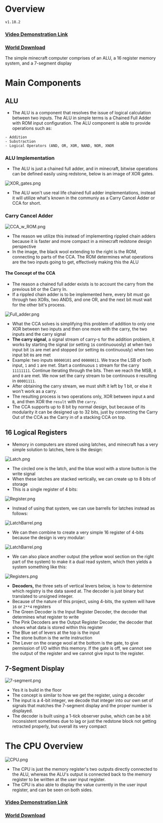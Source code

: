 # Overview

`v1.18.2`

### <a href="https://drive.google.com/file/d/1ysxqSKE5BOhYg51czskaxIIcLVNWnbs7/view?usp=sharing">Video Demonstration Link</a>

### <a href="https://drive.google.com/file/d/1_t76M3fPBVMSxQ3GSOK_jxtmGtdUxlPM/view?usp=sharing">World Download</a>

The simple minecraft computer comprises of an ALU, a 16 register memory system, and a 7-segment display

# Main Components

## ALU
- The ALU is a component that resolves the issue of logical calculation between two inputs. The ALU in simple terms is a Chained Full Adder with ROM input configuration. The ALU component is able to provide operations such as:
```
- Addition
- Substraction
- Logical Operators (AND, OR, XOR, NAND, NOR, XNOR
```

### ALU Implementation
- The ALU is just a chained full adder, and in minecraft, bitwise operations can be defined easily using redstone, below is an image of XOR gates.

![XOR_gates.png](/minecraft/img/XOR_gates.png)

- The ALU won't use real life chained full adder implementations, instead it will utilize what's known in the communiy as a Carry Cancel Adder or CCA for short.

### Carry Cancel Adder

![CCA_w_ROM.png](/minecraft/img/CCA_w_ROM.png)

- The reason we utilize this instead of implementing rippled chain adders because it is faster and more compact in a minecraft redstone design perspective
- In the image, the black wool extending to the right is the ROM, connecting to parts of the CCA. The ROM determines what operations are the two inputs going to get, effectively making this the ALU

#### The Concept of the CCA
- The reason a chained full adder exists is to account the carry from the previous bit or the Carry In. 
- If a rippled chain adder is to be implemented here, every bit must go through two XORs, two ANDS, and one OR, and the next bit must wait for the other bit's process. 

![Full_adder.png](/minecraft/img/Full_adder.png)

- What the CCA solves is simplifying this problem of addition to only one XOR between two inputs and then one more with the carry, the two inputs and the carry signal
- **The carry signal**, a signal stream of carry-s for the addition problem, it works by starting the signal (or setting `1`s continuouosly) at when two input bit `1`s are met and stopped (or setting `0`s continuously) when two input bit `0`s are met
- Example: two inputs `00000101` and `00000011`. We trace the LSB of both input, `1` and `1` are met. Start a continuous `1` stream for the carry `11111111`. Continue iterating through the bits. Then we reach the MSB, `0` and `0` are met. We now set the carry stream to be continouos `0` resulting in `00001111`.
- After obtaining the carry stream, we must shift it left by 1 bit, or else it won't work as a carry. 
- The resulting process is two operations only, XOR between input `A` and `B`, and then XOR the `result` with the `carry`. 
- The CCA supports up to 8 bit by normal design, but because of its modularity it can be designed up to 32 bits, just by connecting the Carry Out of the CCA as the Carry in of a stacking CCA on top.

## 16 Logical Registers

- Memory in computers are stored using latches, and minecraft has a very simple solution to latches, here is the design:

![Latch.png](/minecraft/img/Latch.png)

- The circled one is the latch, and the blue wool with a stone button is the write signal
- When these latches are stacked vertically, we can create up to 8 bits of storage
- This is a single register of 4 bits: 

![Register.png](/minecraft/img/Register.png)

- Instead of using that system, we can use barrells for latches instead as follows:

![LatchBarrel.png](/minecraft/img/LatchBarrel.png)

- We can then combine to create a very simple 16 register of 4-bits because the design is very modular:

![LatchBarrel.png](/minecraft/img/SimpleRegisters.png)

- We can also place another output (the yellow wool section on the right part of the system) to make it a dual read system, which then yields a system something like this:

![Registers.png](/minecraft/img/Registers.png)

- **Decoders,** the three sets of vertical levers below, is how to determine which registry is the data saved at. The decoder is just binary but translated to unsigned integer.
- Because of the nature of this project, using 4-bits, the system will have `16` or `2**4` registers
- The Green Decoder is the Input Register Decoder, the decoder that determines what register to write
- The Pink Decoders are the Output Register Decoder, the decoder that shows what data is stored within this register
- The Blue set of levers at the top is the input
- The stone button is the write instruction
- The Lever on the orange wool at the bottom is the gate, to give permission of I/O within this memory. If the gate is off, we cannot see the output of the register and we cannot give input to the register.

## 7-Segment Display

![7-segment.png](/minecraft/img/7-segment.png)

- Yes it is build in the floor
- The concept is similar to how we get the register, using a decoder
- The input is a 4-bit integer, we decode that integer into our own set of signals that matches the 7-segment display and the proper number is displayed.
- The decoder is built using a 1-tick observer pulse, which can be a bit inconsistent sometimes due to lag or just the redstone block not getting retracted properly, but overall its very compact

# The CPU Overview

![CPU.png](/minecraft/img/CPU.png)

- The CPU is just the memory register's two outputs directly connected to the ALU, whereas the ALU's output is connected back to the memory register to be written at the user input register.
- The CPU is also able to display the value currently in the user input register, and can be seen on both sides.

### <a href="https://drive.google.com/file/d/1ysxqSKE5BOhYg51czskaxIIcLVNWnbs7/view?usp=sharing">Video Demonstration Link</a>

### <a href="https://drive.google.com/file/d/1_t76M3fPBVMSxQ3GSOK_jxtmGtdUxlPM/view?usp=sharing">World Download</a>





